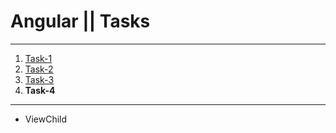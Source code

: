 # Angular || Tasks
------------
1. [Task-1](https://github.com/oleg9952/assignments/tree/task_1)
2. [Task-2](https://github.com/oleg9952/assignments/tree/task_2)
3. [Task-3](https://github.com/oleg9952/assignments/tree/task_3)
4. **Task-4**
------------
- ViewChild
